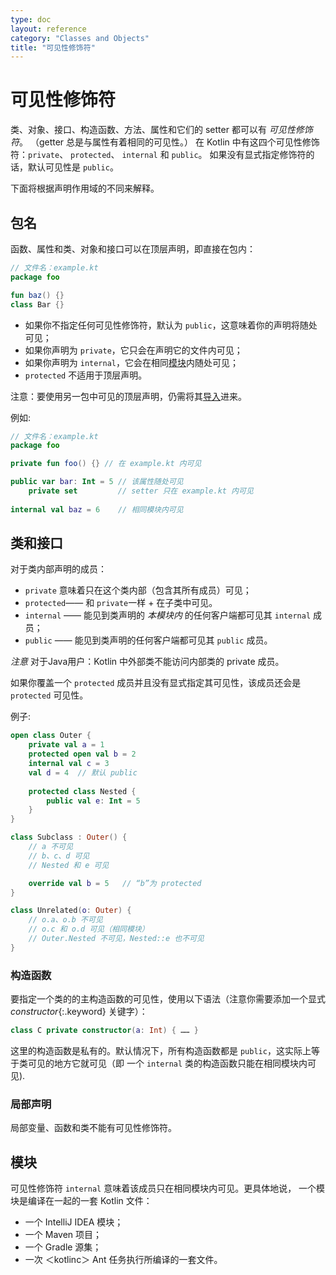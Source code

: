 ```yaml
---
type: doc
layout: reference
category: "Classes and Objects"
title: "可见性修饰符"
---
```


# 可见性修饰符

类、对象、接口、构造函数、方法、属性和它们的 setter 都可以有 _可见性修饰符_。
（getter 总是与属性有着相同的可见性。）
在 Kotlin 中有这四个可见性修饰符：`private`、 `protected`、 `internal` 和 `public`。
如果没有显式指定修饰符的话，默认可见性是 `public`。

下面将根据声明作用域的不同来解释。

## 包名

函数、属性和类、对象和接口可以在顶层声明，即直接在包内：

``` kotlin
// 文件名：example.kt
package foo

fun baz() {}
class Bar {}
```

*  如果你不指定任何可见性修饰符，默认为 `public`，这意味着你的声明<!--
-->将随处可见；
* 如果你声明为 `private`，它只会在声明它的文件内可见；
* 如果你声明为 `internal`，它会在相同[模块](#模块)内随处可见；
* `protected` 不适用于顶层声明。

注意：要使用另一包中可见的顶层声明，仍需将其[导入](packages.html#imports)进来。

例如:

``` kotlin
// 文件名：example.kt
package foo

private fun foo() {} // 在 example.kt 内可见

public var bar: Int = 5 // 该属性随处可见
    private set         // setter 只在 example.kt 内可见
    
internal val baz = 6    // 相同模块内可见
```

## 类和接口

对于类内部声明的成员：

* `private` 意味着只在这个类内部（包含其所有成员）可见；
* `protected`—— 和 `private`一样 + 在子类中可见。
* `internal` —— 能见到类声明的 *本模块内* 的任何客户端都可见其 `internal` 成员；
* `public` ——  能见到类声明的任何客户端都可见其 `public` 成员。

*注意* 对于Java用户：Kotlin 中外部类不能访问内部类的 private 成员。

如果你覆盖一个 `protected` 成员并且没有显式指定其可见性，该成员还会是 `protected` 可见性。

例子:

``` kotlin
open class Outer {
    private val a = 1
    protected open val b = 2
    internal val c = 3
    val d = 4  // 默认 public
    
    protected class Nested {
        public val e: Int = 5
    }
}

class Subclass : Outer() {
    // a 不可见
    // b、c、d 可见
    // Nested 和 e 可见

    override val b = 5   // “b”为 protected
}

class Unrelated(o: Outer) {
    // o.a、o.b 不可见
    // o.c 和 o.d 可见（相同模块）
    // Outer.Nested 不可见，Nested::e 也不可见
}
```

### 构造函数

要指定一个类的的主构造函数的可见性，使用以下语法（注意你需要添加一个<!--
-->显式 *constructor*{:.keyword} 关键字）：

``` kotlin
class C private constructor(a: Int) { …… }
```

这里的构造函数是私有的。默认情况下，所有构造函数都是 `public`，这实际上<!--
-->等于类可见的地方它就可见（即 一个 `internal` 类的构造函数只能<!--
-->在相同模块内可见).

### 局部声明

局部变量、函数和类不能有可见性修饰符。


## 模块

可见性修饰符 `internal` 意味着该成员只在相同模块内可见。更具体地说，
一个模块是编译在一起的一套 Kotlin 文件：

  * 一个 IntelliJ IDEA 模块；
  * 一个 Maven 项目；
  * 一个 Gradle 源集；
  * 一次 ＜kotlinc＞ Ant 任务执行所编译的一套文件。
